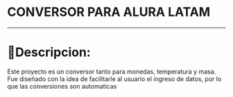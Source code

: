 # CONVERSOR PARA ALURA LATAM
---

# 📝**Descripcion:**
Este proyecto es un conversor tanto para monedas, temperatura y masa.
Fue diseñado con la idea de facilitarle al usuario el ingreso de datos, por lo que las conversiones son automaticas 
